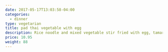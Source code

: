 ```yaml
---
date: 2017-05-17T13:03:58-04:00
categories:
  - dinner
type: vegetarian
title: pad thai vegetable with egg
description: Rice noodle and mixed vegetable stir fried with egg, tamarind sauce topped with ground peanut.
price: 10.95
weight: 88
---
```


